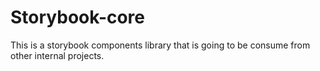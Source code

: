 # Storybook-core
This is a storybook components library that is going to be consume from other internal projects.
